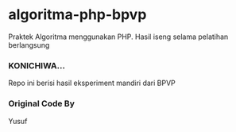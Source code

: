 # algoritma-php-bpvp
Praktek Algoritma menggunakan PHP. Hasil iseng selama pelatihan berlangsung

### KONICHIWA...

Repo ini berisi hasil eksperiment mandiri dari BPVP

### Original Code By
Yusuf
